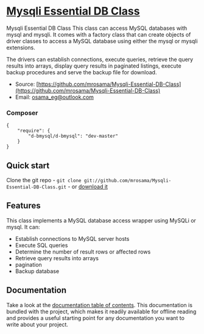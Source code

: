 # [Mysqli Essential DB Class](https://github.com/mrosama/Mysqli-Essential-DB-Class)

Mysqli Essential DB Class This class can access MySQL databases with mysql and mysqli.
It comes with a factory class that can create objects of driver classes to access a MySQL database
using either the mysql or mysqli extensions.

The drivers can establish connections, execute queries, retrieve the query results into arrays, display query results in paginated listings, execute backup procedures and serve the backup file for download.

* Source: [https://github.com/mrosama/Mysqli-Essential-DB-Class](https://github.com/mrosama/Mysqli-Essential-DB-Class)
* Email: [osama_eg@outlook.com](osama_eg@outlook.com)

### Composer

	{
		"require": {
			"d-bmysql/d-bmysql": "dev-master"
		}
	}

## Quick start

Clone the git repo - `git clone git://github.com/mrosama/Mysqli-Essential-DB-Class.git` -
or [download it](https://github.com/mrosama/Mysqli-Essential-DB-Class/archive/master.zip)


## Features
This class implements a MySQL database access wrapper using MySQLi or mysql. It can:

* Establish connections to MySQL server hosts
* Execute SQL queries
* Determine the number of result rows or affected rows
* Retrieve query results into arrays
* pagination
* Backup database

## Documentation

Take a look at the [documentation table of contents](doc/README.md). This
documentation is bundled with the project, which makes it readily available for
offline reading and provides a useful starting point for any documentation you
want to write about your project.


